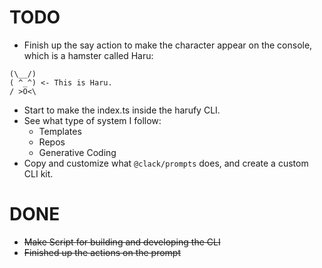 # TODO
- Finish up the say action to make the character appear on the console, which is a hamster called Haru:
```
(\__/)
( ^_^) <- This is Haru.
/ >O<\
```
- Start to make the index.ts inside the harufy CLI.
- See what type of system I follow:
    - Templates
    - Repos
    - Generative Coding
- Copy and customize what `@clack/prompts` does, and create a custom CLI kit.

# DONE
- ~~Make Script for building and developing the CLI~~
- ~~Finished up the actions on the prompt~~
